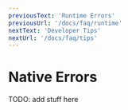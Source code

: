 ```yaml
---
previousText: 'Runtime Errors'
previousUrl: '/docs/faq/runtime'
nextText: 'Developer Tips'
nextUrl: '/docs/faq/tips'
---
```


# Native Errors

TODO: add stuff here
